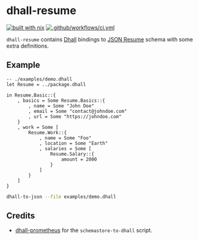 # dhall-resume

[![built with nix](https://builtwithnix.org/badge.svg)](https://builtwithnix.org)
[![.github/workflows/ci.yml](https://github.com/gaelreyrol/dhall-resume/actions/workflows/ci.yml/badge.svg)](https://github.com/gaelreyrol/dhall-resume/actions/workflows/ci.yml)

`dhall-resume` contains [Dhall](https://dhall-lang.org/) bindings to [JSON Resume](https://jsonresume.org/) schema with some extra definitions.

## Example

```dhall
-- ./examples/demo.dhall
let Resume = ../package.dhall

in Resume.Basic::{
    , basics = Some Resume.Basics::{
        , name = Some "John Doe"
        , email = Some "contact@johndoe.com"
        , url = Some "https://johndoe.com"
    }
    , work = Some [
        Resume.Work::{
            , name = Some "Foo"
            , location = Some "Earth"
            , salaries = Some [
                Resume.Salary::{
                    amount = 2000
                }
            ]
        }
    ]
}
```

```bash
dhall-to-json --file examples/demo.dhall
```

## Credits

 - [dhall-prometheus](https://github.com/softwarefactory-project/dhall-prometheus) for the `schemastore-to-dhall` script.